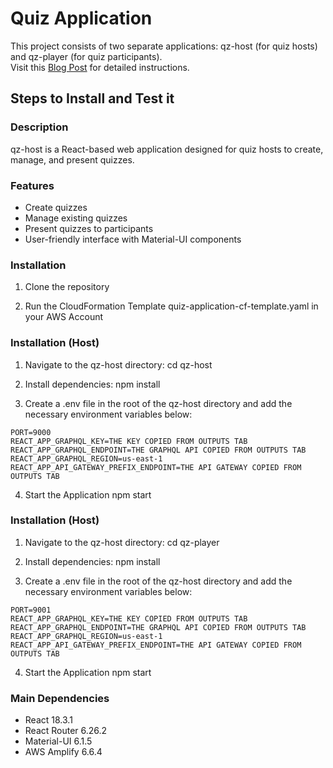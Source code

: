 # Quiz Application

This project consists of two separate applications: qz-host (for quiz hosts) and qz-player (for quiz participants). <br>
Visit this [Blog Post](https://oraultavares.medium.com/using-generative-ai-react-and-serverless-to-create-a-fun-and-interactive-quiz-game-application-9b77ec61cc8b) for detailed instructions.

## Steps to Install and Test it

### Description
qz-host is a React-based web application designed for quiz hosts to create, manage, and present quizzes.

### Features
- Create quizzes
- Manage existing quizzes
- Present quizzes to participants
- User-friendly interface with Material-UI components

### Installation

1. Clone the repository

2. Run the CloudFormation Template quiz-application-cf-template.yaml in your AWS Account

### Installation (Host)
1. Navigate to the qz-host directory:
cd qz-host

2. Install dependencies:
npm install

3. Create a .env file in the root of the qz-host directory and add the necessary environment variables below:
```
PORT=9000
REACT_APP_GRAPHQL_KEY=THE KEY COPIED FROM OUTPUTS TAB
REACT_APP_GRAPHQL_ENDPOINT=THE GRAPHQL API COPIED FROM OUTPUTS TAB
REACT_APP_GRAPHQL_REGION=us-east-1
REACT_APP_API_GATEWAY_PREFIX_ENDPOINT=THE API GATEWAY COPIED FROM OUTPUTS TAB
```

4. Start the Application
npm start


### Installation (Host)
1. Navigate to the qz-host directory:
cd qz-player

2. Install dependencies:
npm install

3. Create a .env file in the root of the qz-host directory and add the necessary environment variables below:
```
PORT=9001
REACT_APP_GRAPHQL_KEY=THE KEY COPIED FROM OUTPUTS TAB
REACT_APP_GRAPHQL_ENDPOINT=THE GRAPHQL API COPIED FROM OUTPUTS TAB
REACT_APP_GRAPHQL_REGION=us-east-1
REACT_APP_API_GATEWAY_PREFIX_ENDPOINT=THE API GATEWAY COPIED FROM OUTPUTS TAB
```

4. Start the Application
npm start

### Main Dependencies
- React 18.3.1
- React Router 6.26.2
- Material-UI 6.1.5
- AWS Amplify 6.6.4